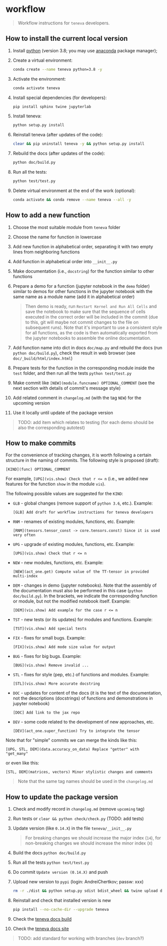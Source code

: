 # workflow

> Workflow instructions for `teneva` developers.


## How to install the current local version

1. Install [python](https://www.python.org) (version 3.8; you may use [anaconda](https://www.anaconda.com) package manager);

2. Create a virtual environment:
    ```bash
    conda create --name teneva python=3.8 -y
    ```

3. Activate the environment:
    ```bash
    conda activate teneva
    ```

4. Install special dependencies (for developers):
    ```bash
    pip install sphinx twine jupyterlab
    ```

5. Install teneva:
    ```bash
    python setup.py install
    ```

6. Reinstall teneva (after updates of the code):
    ```bash
    clear && pip uninstall teneva -y && python setup.py install
    ```

7. Rebuild the docs (after updates of the code):
    ```bash
    python doc/build.py
    ```

8. Run all the tests:
    ```bash
    python test/test.py
    ```

9. Delete virtual environment at the end of the work (optional):
    ```bash
    conda activate && conda remove --name teneva --all -y
    ```


## How to add a new function

1. Choose the most suitable module from `teneva` folder

2. Choose the name for function in lowercase

3. Add new function in alphabetical order, separating it with two empty lines from neighboring functions

4. Add function in alphabetical order into `__init__.py`

5. Make documentation (i.e., `docstring`) for the function similar to other functions

6. Prepare a demo for a function (jupyter notebook in the `demo` folder) similar to demos for other functions in the jupyter notebook with the same name as a module name (add it in alphabetical order)
    > Then demo is ready, run `Restart Kernel and Run All Cells` and save the notebook to make sure that the sequence of cells executed in the correct order will be included in the commit (due to this, git will maybe not commit changes to the file on subsequent runs). Note that it's important to use a consistent style for all functions, as the code is then automatically exported from the jupyter notebooks to assemble the online documentation.

7. Add function name into dict in docs `doc/map.py` and rebuild the docs (run `python doc/build.py`), check the result in web browser (see `doc/_build/html/index.html`)

8. Prepare tests for the function in the corresponding module inside the `test` folder, and then run all the tests `python test/test.py`

9. Make commit like `[NEW](module.funcname) OPTIONAL_COMMENT` (see the next section with details of commit's message style)

10. Add related comment in `changelog.md` (with the tag `NEW`) for the upcoming version

11. Use it locally until update of the package version

> TODO: add item which relates to testing (for each demo should be also the corresponding autotest)


## How to make commits

For the convenience of tracking changes, it is worth following a certain structure in the naming of commits. The following style is proposed (draft):
```
[KIND](func) OPTIONAL_COMMENT
```
For example, `[UPG](vis.show) Check that r <= n` (i.e., we added new features for the function `show` in the module `vis`).

The following possible values are suggested for the `KIND`:

- `GLB` - global changes (remove support of `python 3.6`, etc.). Example:
    ```
    [GLB] Add draft for workflow instructions for teneva developers
    ```

- `RNM` - renames of existing modules, functions, etc. Example:
    ```
    [RNM](tensors.tensor_const -> core.tensors.const) Since it is used very often
    ```

- `UPG` - upgrade of existing modules, functions, etc. Example:
    ```
    [UPG](vis.show) Check that r <= n
    ```

- `NEW` - new modules, functions, etc. Example:
    ```
    [NEW](act_one.get) Compute value of the TT-tensor in provided multi-index
    ```

- `DEM` - changes in demo (jupyter notebooks). Note that the assembly of the documentation must also be performed in this case (`python doc/build.py`). In the brackets, we indicate the corresponding function or module, but not the modified notebook itself. Example:
    ```
    [DEM](vis.show) Add example for the case r <= n
    ```

- `TST` - new tests (or its updates) for modules and functions. Example:
    ```
    [TST](vis.show) Add special tests
    ```

- `FIX` - fixes for small bugs. Example:
    ```
    [FIX](vis.show) Add mode size value for output
    ```

- `BUG` - fixes for big bugs. Example:
    ```
    [BUG](vis.show) Remove invalid ...
    ```

- `STL` - fixes for style (pep, etc.) of functions and modules. Example:
    ```
    [STL](vis.show) More accurate docstring
    ```

- `DOC` - updates for content of the docs (it is the text of the documentation, not the descriptions (docstrings) of functions and demonstrations in jupyter notebook)
    ```
    [DOC] Add link to the jax repo
    ```

- `DEV` - some code related to the development of new approaches, etc.
    ```
    [DEV](act_one.super_function) Try to integrate the tensor
    ```

Note that for "simple" commits we can merge the kinds like this:
```
[UPG, STL, DEM](data.accuracy_on_data) Replace "getter" with "get_many"
```
or even like this:
```
[STL, DEM](matrices, vectors) Minor stylistic changes and comments
```

> Note that the same tag names should be used in the `changelog.md`


## How to update the package version

1. Check and modify record in `changelog.md` (remove `upcoming` tag)

2. Run tests or `clear && python check/check.py` (TODO: add tests)

3. Update version (like `0.14.X`) in the file `teneva/__init__.py`

    > For breaking changes we should increase the major index (`14`), for non-breaking changes we should increase the minor index (`X`)

4. Build the docs `python doc/build.py`

5. Run all the tests `python test/test.py`

6. Do commit `Update version (0.14.X)` and push

7. Upload new version to `pypi` (login: AndreiChertkov; passw: xxx)
    ```bash
    rm -r ./dist && python setup.py sdist bdist_wheel && twine upload dist/*
    ```

8. Reinstall and check that installed version is new
    ```bash
    pip install --no-cache-dir --upgrade teneva
    ```

9. Check the [teneva docs build](https://readthedocs.org/projects/teneva/builds/)

10. Check the [teneva docs site](https://teneva.readthedocs.io/)

> TODO: add standard for working with branches (`dev` branch?)
